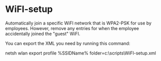 # WiFI-setup
Automatically join a specific WiFI network that is WPA2-PSK for use by employees.  However, remove any entries for when the employee accidentally joined the "guest" WiFI.

You can export the XML you need by running this command:

  netsh wlan export profile %SSIDName% folder=c:\scripts\WiFI-setup.xml

